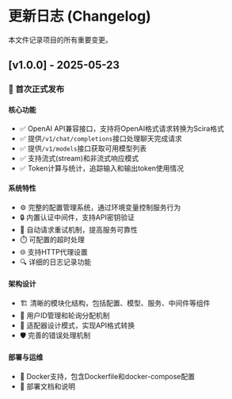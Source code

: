 # 更新日志 (Changelog)

本文件记录项目的所有重要变更。

## [v1.0.0] - 2025-05-23

### 🚀 首次正式发布

#### 核心功能

- ✅ OpenAI API兼容接口，支持将OpenAI格式请求转换为Scira格式
- ✅ 提供`/v1/chat/completions`接口处理聊天完成请求
- ✅ 提供`/v1/models`接口获取可用模型列表
- ✅ 支持流式(stream)和非流式响应模式
- ✅ Token计算与统计，追踪输入和输出token使用情况

#### 系统特性

- ⚙️ 完整的配置管理系统，通过环境变量控制服务行为
- 🔒 内置认证中间件，支持API密钥验证
- 🔄 自动请求重试机制，提高服务可靠性
- ⏱️ 可配置的超时处理
- 🌐 支持HTTP代理设置
- 🔍 详细的日志记录功能

#### 架构设计

- 🏗️ 清晰的模块化结构，包括配置、模型、服务、中间件等组件
- 👥 用户ID管理和轮询分配机制
- 🧩 适配器设计模式，实现API格式转换
- 🛡️ 完善的错误处理机制

#### 部署与运维

- 🐳 Docker支持，包含Dockerfile和docker-compose配置
- 📝 部署文档和说明
